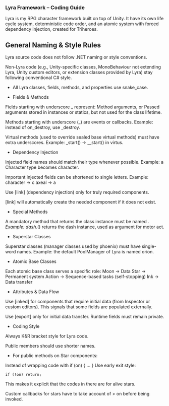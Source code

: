 ### **Lyra Framework – Coding Guide**

Lyra is my RPG character framework built on top of Unity.
It have its own life cycle system, deterministic code order, and an atomic system with forced dependency injection, created for Triheroes.

## General Naming & Style Rules

Lyra source code does not follow .NET naming or style conventions.

Non-Lyra code (e.g., Unity-specific classes, MonoBehaviour not extending Lyra, Unity custom editors, or extension classes provided by Lyra) stay following conventional C# style.

- All Lyra classes, fields, methods, and properties use snake_case.

- Fields & Methods

Fields starting with underscore _ represent:
Method arguments, or
Passed arguments stored in instances or statics, but not used for the class lifetime.

Methods starting with underscore (_) are events or callbacks.
Example: instead of on_destroy, use _destroy.

Virtual methods (used to override sealed base virtual methods) must have extra underscores.
Example: _start() → __start() in virtus.

- Dependency Injection

Injected field names should match their type whenever possible.
Example: a Character type becomes character.

Important injected fields can be shortened to single letters.
Example:
character → c
axeal → a

Use [link] (dependency injection) only for truly required components.

[link] will automatically create the needed component if it does not exist.

- Special Methods

A mandatory method that returns the class instance must be named _.
Example: dash._() returns the dash instance, used as argument for motor act.

- Superstar Classes

Superstar classes (manager classes used by phoenix) must have single-word names.
Example: the default PoolManager of Lyra is named orion.

- Atomic Base Classes

Each atomic base class serves a specific role:
Moon → Data
Star → Permanent system
Action → Sequence-based tasks (self-stopping)
Ink → Data transfer

- Attributes & Data Flow

Use [inked] for components that require initial data (from Inspector or custom editors).
This signals that some fields are populated externally.

Use [export] only for initial data transfer.
Runtime fields must remain private.

- Coding Style

Always K&R bracket style for Lyra code.

Public members should use shorter names.

- For public methods on Star components:

Instead of wrapping code with if (on) { … }
Use early exit style:
```
if (!on) return;
```
This makes it explicit that the codes in there are for alive stars.

Custom callbacks for stars have to take account of > on before being invoked.